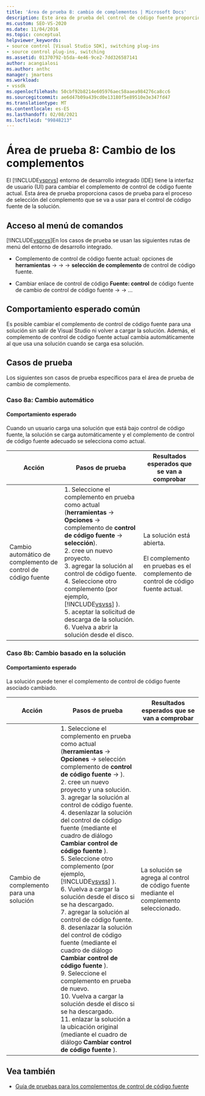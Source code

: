 ```yaml
---
title: 'Área de prueba 8: cambio de complementos | Microsoft Docs'
description: Este área de prueba del control de código fuente proporciona casos de prueba para el proceso de selección del complemento que se va a usar para el control de código fuente de la solución en Visual Studio.
ms.custom: SEO-VS-2020
ms.date: 11/04/2016
ms.topic: conceptual
helpviewer_keywords:
- source control [Visual Studio SDK], switching plug-ins
- source control plug-ins, switching
ms.assetid: 01370792-b5da-4e46-9ce2-7dd326587141
author: acangialosi
ms.author: anthc
manager: jmartens
ms.workload:
- vssdk
ms.openlocfilehash: 50cbf92b8214e605976aec58aaea984276ca8cc6
ms.sourcegitcommit: ae6d47b09a439cd0e13180f5e89510e3e347fd47
ms.translationtype: MT
ms.contentlocale: es-ES
ms.lasthandoff: 02/08/2021
ms.locfileid: "99848213"
---
```

# <a name="test-area-8-plug-in-switching"></a>Área de prueba 8: Cambio de los complementos
El [!INCLUDE[vsprvs](../../code-quality/includes/vsprvs_md.md)] entorno de desarrollo integrado (IDE) tiene la interfaz de usuario (UI) para cambiar el complemento de control de código fuente actual. Esta área de prueba proporciona casos de prueba para el proceso de selección del complemento que se va a usar para el control de código fuente de la solución.

## <a name="command-menu-access"></a>Acceso al menú de comandos
 [!INCLUDE[vsprvs](../../code-quality/includes/vsprvs_md.md)]En los casos de prueba se usan las siguientes rutas de menú del entorno de desarrollo integrado.

- Complemento de control de código fuente actual: opciones de **herramientas**  ->    ->    ->  **selección de complemento** de control de código fuente.

- Cambiar enlace de control de código **Fuente: control** de código fuente de cambio de control de código fuente  ->    ->  ...

## <a name="common-expected-behavior"></a>Comportamiento esperado común
 Es posible cambiar el complemento de control de código fuente para una solución sin salir de Visual Studio ni volver a cargar la solución. Además, el complemento de control de código fuente actual cambia automáticamente al que usa una solución cuando se carga esa solución.

## <a name="test-cases"></a>Casos de prueba
 Los siguientes son casos de prueba específicos para el área de prueba de cambio de complemento.

### <a name="case-8a-automatic-change"></a>Caso 8a: Cambio automático

#### <a name="expected-behavior"></a>Comportamiento esperado
 Cuando un usuario carga una solución que está bajo control de código fuente, la solución se carga automáticamente y el complemento de control de código fuente adecuado se selecciona como actual.

| Acción | Pasos de prueba | Resultados esperados que se van a comprobar |
| - | - | - |
| Cambio automático de complemento de control de código fuente | 1. Seleccione el complemento en prueba como actual (**herramientas**  ->  **Opciones**  ->  complemento de **control de código fuente**  ->  **selección**).<br />2. cree un nuevo proyecto.<br />3. agregar la solución al control de código fuente.<br />4. Seleccione otro complemento (por ejemplo, [!INCLUDE[vsvss](../../extensibility/includes/vsvss_md.md)] ).<br />5. aceptar la solicitud de descarga de la solución.<br />6. Vuelva a abrir la solución desde el disco. | La solución está abierta.<br /><br /> El complemento en pruebas es el complemento de control de código fuente actual. |

### <a name="case-8b-solution-based-change"></a>Caso 8b: Cambio basado en la solución

#### <a name="expected-behavior"></a>Comportamiento esperado
 La solución puede tener el complemento de control de código fuente asociado cambiado.

| Acción | Pasos de prueba | Resultados esperados que se van a comprobar |
|----------------------------------| - | - |
| Cambio de complemento para una solución | 1. Seleccione el complemento en prueba como actual (**herramientas**  ->  **Opciones**  ->  selección complemento de **control de código fuente**  ->  ).<br />2. cree un nuevo proyecto y una solución.<br />3. agregar la solución al control de código fuente.<br />4. desenlazar la solución del control de código fuente (mediante el cuadro de diálogo **Cambiar control de código fuente** ).<br />5. Seleccione otro complemento (por ejemplo, [!INCLUDE[vsvss](../../extensibility/includes/vsvss_md.md)] ).<br />6. Vuelva a cargar la solución desde el disco si se ha descargado.<br />7. agregar la solución al control de código fuente.<br />8. desenlazar la solución del control de código fuente (mediante el cuadro de diálogo **Cambiar control de código fuente** ).<br />9. Seleccione el complemento en prueba de nuevo.<br />10. Vuelva a cargar la solución desde el disco si se ha descargado.<br />11. enlazar la solución a la ubicación original (mediante el cuadro de diálogo **Cambiar control de código fuente** ). | La solución se agrega al control de código fuente mediante el complemento seleccionado. |

## <a name="see-also"></a>Vea también
- [Guía de pruebas para los complementos de control de código fuente](../../extensibility/internals/test-guide-for-source-control-plug-ins.md)
